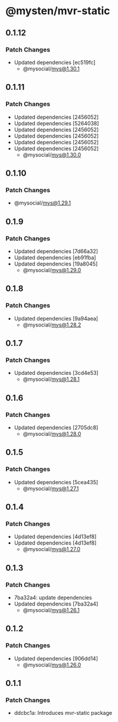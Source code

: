 # @mysten/mvr-static

## 0.1.12

### Patch Changes

- Updated dependencies [ec519fc]
  - @mysocial/mys@1.30.1

## 0.1.11

### Patch Changes

- Updated dependencies [2456052]
- Updated dependencies [5264038]
- Updated dependencies [2456052]
- Updated dependencies [2456052]
- Updated dependencies [2456052]
- Updated dependencies [2456052]
  - @mysocial/mys@1.30.0

## 0.1.10

### Patch Changes

- @mysocial/mys@1.29.1

## 0.1.9

### Patch Changes

- Updated dependencies [7d66a32]
- Updated dependencies [eb91fba]
- Updated dependencies [19a8045]
  - @mysocial/mys@1.29.0

## 0.1.8

### Patch Changes

- Updated dependencies [9a94aea]
  - @mysocial/mys@1.28.2

## 0.1.7

### Patch Changes

- Updated dependencies [3cd4e53]
  - @mysocial/mys@1.28.1

## 0.1.6

### Patch Changes

- Updated dependencies [2705dc8]
  - @mysocial/mys@1.28.0

## 0.1.5

### Patch Changes

- Updated dependencies [5cea435]
  - @mysocial/mys@1.27.1

## 0.1.4

### Patch Changes

- Updated dependencies [4d13ef8]
- Updated dependencies [4d13ef8]
  - @mysocial/mys@1.27.0

## 0.1.3

### Patch Changes

- 7ba32a4: update dependencies
- Updated dependencies [7ba32a4]
  - @mysocial/mys@1.26.1

## 0.1.2

### Patch Changes

- Updated dependencies [906dd14]
  - @mysocial/mys@1.26.0

## 0.1.1

### Patch Changes

- ddcbc1a: Introduces mvr-static package
